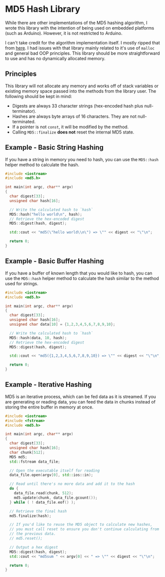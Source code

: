 # MD5 Hash Library

While there are other implementations of the MD5 hashing algorithm, I wrote this
library with the intention of being used on embedded platforms (such as Arduino).
However, it is not restricted to Arduino.

I can't take credit for the algorithm implementation itself. I mostly ripped that
from [here](https://github.com/tzikis/ArduinoMD5/). I had issues with that library
mainly related to it's use of `malloc` and general bad OOP principles. This library
should be more straightforward to use and has no dynamically allocated memory.

## Principles

This library will not allocate any memory and works off of stack variables or
existing memory space passed into the methods from the library user. The following
should be kept in mind:

- Digests are always 33 character strings (hex-encoded hash plus null-terminator).
- Hashes are always byte arrays of 16 characters. They are not null-terminated.
- If a pointer is not `const`, it will be modified by the method.
- Calling `MD5::finalize` **does not** reset the internal MD5 state.

## Example - Basic String Hashing

If you have a string in memory you need to hash, you can use the `MD5::hash` helper
method to calculate the hash.

```cpp
#include <iostream>
#include <md5.h>

int main(int argc, char** argv)
{
  char digest[33];
  unsigned char hash[16];

  // Write the calculated hash to `hash`
  MD5::hash("hello world\n", hash);
  // Retrieve the hex-encoded digest
  MD5::digest(hash, digest);

  std::cout << "md5(\"hello world\\n\") => \"" << digest << "\"\n";

  return 0;
}
```

## Example - Basic Buffer Hashing

If you have a buffer of known length that you would like to hash, you can use the
`MD5::hash` helper method to calculate the hash similar to the method used for
strings.

```cpp
#include <iostream>
#include <md5.h>

int main(int argc, char** argv)
{
  char digest[33];
  unsigned char hash[16];
  unsigned char data[10] = {1,2,3,4,5,6,7,8,9,10};

  // Write the calculated hash to `hash`
  MD5::hash(data, 10, hash);
  // Retrieve the hex-encoded digest
  MD5::digest(hash, digest);

  std::cout << "md5({1,2,3,4,5,6,7,8,9,10}) => \"" << digest << "\"\n";

  return 0;
}
```

## Example - Iterative Hashing

MD5 is an iterative process, which can be fed data as it is streamed. If you are
generating or reading data, you can feed the data in chunks instead of storing
the entire buffer in memory at once.

```cpp
#include <iostream>
#include <fstream>
#include <md5.h>

int main(int argc, char** argv)
{
  char digest[33];
  unsigned char hash[16];
  char chunk[512];
  MD5 md5;
  std::fstream data_file;

  // Open the executable itself for reading
  data_file.open(argv[0], std::ios::in);

  // Read until there's no more data and add it to the hash
  do {
    data_file.read(chunk, 512);
    md5.update(chunk, data_file.gcount());
  } while ( ! data_file.eof() );

  // Retrieve the final hash
  md5.finalize(hash);

  // If you'd like to reuse the MD5 object to calculate new hashes,
  // you must call reset to ensure you don't continue calculating from
  // the previous data.
  // md5.reset();

  // Output a hex digest
  MD5::digest(hash, digest);
  std::cout << "md5sum " << argv[0] << " => \"" << digest << "\"\n";

  return 0;
}
```
